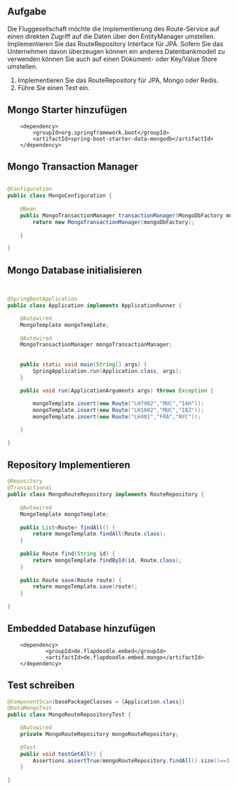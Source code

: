 ## Aufgabe

Die Fluggesellschaft möchte die Implementierung des Route-Service auf einen direkten Zugriff auf die Daten über den EntityManager umstellen. Implementieren Sie das RouteRepository Interface für JPA. Sofern Sie das Unternehmen davon überzeugen können ein anderes Datenbankmodell zu verwenden können Sie auch auf einen Dokument- oder Key/Value Store umstellen.

1. Implementieren Sie das RouteRepository für JPA, Mongo oder Redis.
2. Führe Sie einen Test ein.

## Mongo Starter hinzufügen 

```
	<dependency>
		<groupId>org.springframework.boot</groupId>
		<artifactId>spring-boot-starter-data-mongodb</artifactId>
	</dependency>

```

## Mongo Transaction Manager 

```java

@Configuration
public class MongoConfiguration {
	
	@Bean
	public MongoTransactionManager transactionManager(MongoDbFactory mongoDbFactory) {
		return new MongoTransactionManager(mongoDbFactory);
		
	}

}
```

## Mongo Database initialisieren 


```java


@SpringBootApplication
public class Application implements ApplicationRunner {

	@Autowired
	MongoTemplate mongoTemplate;
	
	@Autowired
	MongoTransactionManager mongoTransactionManager;
	
	
    public static void main(String[] args) {
        SpringApplication.run(Application.class, args);
    }

	public void run(ApplicationArguments args) throws Exception {
		
		mongoTemplate.insert(new Route("LH7902","MUC","IAH"));
		mongoTemplate.insert(new Route("LH1602","MUC","IBZ"));
		mongoTemplate.insert(new Route("LH401","FRA","NYC"));

	}
	
}
```


## Repository Implementieren 

```java
@Repository
@Transactional
public class MongoRouteRepository implements RouteRepository {
	
	@Autowired
	MongoTemplate mongoTemplate;
	
	public List<Route> findAll() {
		return mongoTemplate.findAll(Route.class);
	}
	
	public Route find(String id) {
		return mongoTemplate.findById(id, Route.class);
	}
	
	public Route save(Route route) {
		return mongoTemplate.save(route);
	}
	
}

```




## Embedded Database hinzufügen  

```
	<dependency>
			<groupId>de.flapdoodle.embed</groupId>
			<artifactId>de.flapdoodle.embed.mongo</artifactId>
	</dependency>

```





## Test schreiben 



```java
@ComponentScan(basePackageClasses = {Application.class})
@DataMongoTest
public class MongoRouteRepositoryTest {

	@Autowired
	private MongoRouteRepository mongoRouteRepository;
	
	@Test
	public void testGetAll() {
		Assertions.assertTrue(mongoRouteRepository.findAll().size()==3);
	}
	 
}

```
